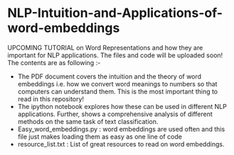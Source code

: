 # NLP-Intuition-and-Applications-of-word-embeddings

UPCOMING TUTORIAL on Word Representations and how they are important for NLP applications. The files and code will be uploaded soon! The contents are as following :-

- The PDF document covers the intuition and the theory of word embeddings i.e. how we convert word meanings to numbers so that computers can understand them. This is the most important thing to read in this repository!
- The ipython notebook explores how these can be used in different NLP applications. Further, shows a comprehensive analysis of different methods on the same task of text classification.
- Easy_word_embeddings.py : word embeddings are used often and this file just makes loading them as easy as one line of code
- resource_list.txt : List of great resources to read on word embeddings.
